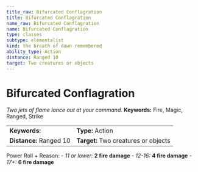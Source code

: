 ```yaml
---
title_raw: Bifurcated Conflagration
title: Bifurcated Conflagration
name_raw: Bifurcated Conflagration
name: Bifurcated Conflagration
type: classes
subtype: elementalist
kind: the breath of dawn remembered
ability_type: Action
distance: Ranged 10
target: Two creatures or objects
---
```


# Bifurcated Conflagration

*Two jets of flame lance out at your command.* **Keywords:** Fire, Magic, Ranged, Strike

|                         |                                      |
| :---------------------- | :----------------------------------- |
| **Keywords:**           | **Type:** Action                     |
| **Distance:** Ranged 10 | **Target:** Two creatures or objects |

Power Roll + Reason: - *11 or lower:* **2 fire damage** - *12-16:* **4 fire damage** - *17+:* **6 fire damage**

